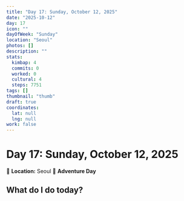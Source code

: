 ```yaml
---
title: "Day 17: Sunday, October 12, 2025"
date: "2025-10-12"
day: 17
icon: ""
dayOfWeek: "Sunday"
location: "Seoul"
photos: []
description: ""
stats:
  kimbap: 4
  commits: 0
  worked: 0
  cultural: 4
  steps: 7751
tags: []
thumbnail: "thumb"
draft: true
coordinates:
  lat: null
  lng: null
work: false
---
```

# Day 17: Sunday, October 12, 2025

📍 **Location:** Seoul
🎒 **Adventure Day**

## What do I do today?


